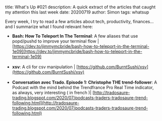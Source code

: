 title: What's Up #021
description: A quick extract of the articles that caught my attention this last week
date: 20200719
author: Simon
tags: whatsup

Every week, I try to read a few articles about tech, productivity, finances... and I summarize what I found relevant here:

* __Bash: How To Teleport In The Terminal__: A few aliases that use popd/pushd to improve your terminal flow | [https://dev.to/jimmymcbride/bash-how-to-teleport-in-the-terminal-1e09](https://dev.to/jimmymcbride/bash-how-to-teleport-in-the-terminal-1e09)
<br></br>
* __xsv__: A cli for csv manipulation | [https://github.com/BurntSushi/xsv](https://github.com/BurntSushi/xsv)
<br></br>
* __Conversation avec Trado. Episode 1: Christophe THE trend-follower__: A Podcast with the mind behind the Trendfrance Pro Real Time indicator, as always, very interesting ( in french )| [http://tradosaure-trading.blogspot.com/2020/07/podcasts-traders-tradosaure-trend-following.html](http://tradosaure-trading.blogspot.com/2020/07/podcasts-traders-tradosaure-trend-following.html)
<br></br>
